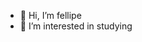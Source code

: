 - 👋 Hi, I’m fellipe
- 👀 I’m interested in studying



<!---
senjy69/senjy69 is a ✨ special ✨ repository because its `README.md` (this file) appears on your GitHub profile.
You can click the Preview link to take a look at your changes.
--->

